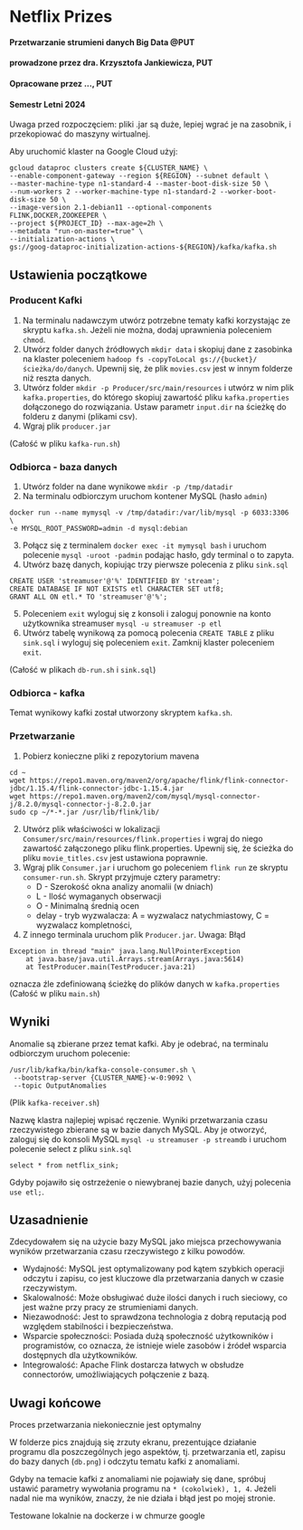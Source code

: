 # Netflix Prizes
#### Przetwarzanie strumieni danych Big Data @PUT
#### prowadzone przez dra. Krzysztofa Jankiewicza, PUT
#### Opracowane przez ..., PUT
#### Semestr Letni 2024

Uwaga przed rozpoczęciem: pliki .jar są duże, lepiej wgrać je na zasobnik, i przekopiować do maszyny wirtualnej.

Aby uruchomić klaster na Google Cloud użyj:
```shell
gcloud dataproc clusters create ${CLUSTER_NAME} \
--enable-component-gateway --region ${REGION} --subnet default \
--master-machine-type n1-standard-4 --master-boot-disk-size 50 \
--num-workers 2 --worker-machine-type n1-standard-2 --worker-boot-disk-size 50 \
--image-version 2.1-debian11 --optional-components FLINK,DOCKER,ZOOKEEPER \
--project ${PROJECT_ID} --max-age=2h \
--metadata "run-on-master=true" \
--initialization-actions \
gs://goog-dataproc-initialization-actions-${REGION}/kafka/kafka.sh
```
## Ustawienia początkowe
### Producent Kafki
1. Na terminalu nadawczym utwórz potrzebne tematy kafki korzystając ze skryptu `kafka.sh`. Jeżeli nie można, dodaj uprawnienia poleceniem `chmod`.
2. Utwórz folder danych źródłowych `mkdir data` i skopiuj dane z zasobinka na klaster poleceniem `hadoop fs -copyToLocal gs://{bucket}/ścieżka/do/danych`. Upewnij się, że plik `movies.csv` jest w innym folderze niż reszta danych.
3. Utwórz folder `mkdir -p Producer/src/main/resources` i utwórz w nim plik `kafka.properties`, do którego skopiuj zawartość pliku `kafka.properties` dołączonego do rozwiązania. Ustaw parametr `input.dir` na ścieżkę do folderu z danymi (plikami csv).
4. Wgraj plik `producer.jar`

(Całość w pliku `kafka-run.sh`)

### Odbiorca - baza danych
1. Utwórz folder na dane wynikowe `mkdir -p /tmp/datadir`
2. Na terminalu odbiorczym uruchom kontener MySQL (hasło `admin`)
```shell
docker run --name mymysql -v /tmp/datadir:/var/lib/mysql -p 6033:3306 \
-e MYSQL_ROOT_PASSWORD=admin -d mysql:debian
```
3. Połącz się z terminalem `docker exec -it mymysql bash` i uruchom polecenie `mysql -uroot -padmin` podając hasło, gdy terminal o to zapyta.
4. Utwórz bazę danych, kopiując trzy pierwsze polecenia z pliku `sink.sql`
```mysql
CREATE USER 'streamuser'@'%' IDENTIFIED BY 'stream';
CREATE DATABASE IF NOT EXISTS etl CHARACTER SET utf8;
GRANT ALL ON etl.* TO 'streamuser'@'%';
```
5. Poleceniem `exit` wyloguj się z konsoli i zaloguj ponownie na konto użytkownika streamuser `mysql -u streamuser -p etl`
6. Utwórz tabelę wynikową za pomocą polecenia `CREATE TABLE` z pliku `sink.sql` i wyloguj się poleceniem `exit`. Zamknij klaster poleceniem `exit`.
   
(Całość w plikach `db-run.sh` i `sink.sql`)
### Odbiorca - kafka
Temat wynikowy kafki został utworzony skryptem `kafka.sh`. 

### Przetwarzanie
1. Pobierz konieczne pliki z repozytorium mavena
```shell
cd ~
wget https://repo1.maven.org/maven2/org/apache/flink/flink-connector-jdbc/1.15.4/flink-connector-jdbc-1.15.4.jar
wget https://repo1.maven.org/maven2/com/mysql/mysql-connector-j/8.2.0/mysql-connector-j-8.2.0.jar
sudo cp ~/*-*.jar /usr/lib/flink/lib/
```
2. Utwórz plik właściwości w lokalizacji `Consumer/src/main/resources/flink.properties` i wgraj do niego zawartość załączonego pliku flink.properties. Upewnij się, że ścieżka do pliku `movie_titles.csv` jest ustawiona poprawnie.
3. Wgraj plik `Consumer.jar` i uruchom go poleceniem `flink run` ze skryptu `consumer-run.sh`. Skrypt przyjmuje cztery parametry:
   * D - Szerokość okna analizy anomalii (w dniach)
   * L - Ilość wymaganych obserwacji
   * O - Minimalną średnią ocen
   * delay - tryb wyzwalacza: A = wyzwalacz natychmiastowy, C = wyzwalacz kompletności, 
4. Z innego terminala uruchom plik `Producer.jar`. Uwaga: Błąd
```
Exception in thread "main" java.lang.NullPointerException
	at java.base/java.util.Arrays.stream(Arrays.java:5614)
	at TestProducer.main(TestProducer.java:21)
```
oznacza źle zdefiniowaną ścieżkę do plików danych w `kafka.properties`
(Całość w pliku `main.sh`)

## Wyniki
Anomalie są zbierane przez temat kafki. Aby je odebrać, na terminalu odbiorczym uruchom polecenie:
```shell
/usr/lib/kafka/bin/kafka-console-consumer.sh \
 --bootstrap-server {CLUSTER_NAME}-w-0:9092 \
 --topic OutputAnomalies
```
(Plik `kafka-receiver.sh`)

Nazwę klastra najlepiej wpisać ręczenie.
Wyniki przetwarzania czasu rzeczywistego zbierane są w bazie danych MySQL.
Aby je otworzyć, zaloguj się do konsoli MySQL `mysql -u streamuser -p streamdb` i uruchom polecenie select z pliku `sink.sql`
```mysql
select * from netflix_sink;
```
Gdyby pojawiło się ostrzeżenie o niewybranej bazie danych, użyj polecenia `use etl;`.

## Uzasadnienie
Zdecydowałem się na użycie bazy MySQL jako miejsca przechowywania wyników przetwarzania czasu rzeczywistego z kilku powodów.
* Wydajność: MySQL jest optymalizowany pod kątem szybkich operacji odczytu i zapisu, co jest kluczowe dla przetwarzania danych w czasie rzeczywistym.
* Skalowalność: Może obsługiwać duże ilości danych i ruch sieciowy, co jest ważne przy pracy ze strumieniami danych.
* Niezawodność: Jest to sprawdzona technologia z dobrą reputacją pod względem stabilności i bezpieczeństwa.
* Wsparcie społeczności: Posiada dużą społeczność użytkowników i programistów, co oznacza, że istnieje wiele zasobów i źródeł wsparcia dostępnych dla użytkowników.
* Integrowalość: Apache Flink dostarcza łatwych w obsłudze connectorów, umożliwiających połączenie z bazą.

## Uwagi końcowe
Proces przetwarzania niekoniecznie jest optymalny

W folderze pics znajdują się zrzuty ekranu, prezentujące działanie programu dla poszczególnych jego aspektów, tj. przetwarzania etl, zapisu do bazy danych (`db.png`) i odczytu tematu kafki z anomaliami.

Gdyby na temacie kafki z anomaliami nie pojawiały się dane, spróbuj ustawić parametry wywołania programu na `* (cokolwiek), 1, 4`. Jeżeli nadal nie ma wyników, znaczy, że nie działa i błąd jest po mojej stronie.

Testowane lokalnie na dockerze i w chmurze google